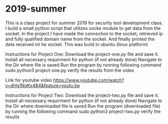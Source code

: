 # 2019-summer
This is a class project for summer 2019 for security tool development class.
I build a small python script that utilizes socke module to get data from the socket.
In the project I have made the connection to the socket, retrieved ip and fully qualified domain name from the socket. And finally printed the data received int he socket.
This was build in ubuntu (linux platform)

Instructions for Project One:
Download the project-one.py file and save it.
Install all necessary requirment for python (if not already done)
Navigate to the Dir where file is saved
Run the program by running following command
sudo python3 project-one.py
verify the results from the video

Link for youtube video
https://www.youtube.com/watch?v=dHg1NqKx484&feature=youtu.be

Instructions for Project Two:
Download the project-two.py file and save it.
Install all necessary requirment for python (if not already done)
Navigate to the Dir where downloaded file is saved
Run the program (downloaded file) by running the following command
sudo python3 project-two.py 
verify the results


